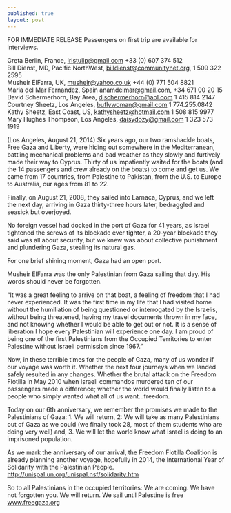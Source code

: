 ```yaml
---
published: true
layout: post
---
```


FOR IMMEDIATE RELEASE
Passengers on first trip are available for interviews.


Greta Berlin, France, Iristulip@gmail.com +33 (0) 607 374 512  
Bill Dienst, MD, Pacific NorthWest, billdienst@communitynet.org, 1 509 322
2595  
Musheir ElFarra, UK, musheir@yahoo.co.uk  +44 (0) 771 504 8821  
Maria del Mar Fernandez, Spain  anamdelmar@gmail.com, +34 671 00 20 15  
David Schermerhorn, Bay Area, djschermerhorn@aol.com 1 415 814 2147  
Courtney Sheetz, Los Angeles, buflywoman@gmail.com 1 774.255.0842  
Kathy Sheetz, East Coast, US, kathysheetz@hotmail.com 1 508 815 9977  
Mary Hughes Thompson, Los Angeles, daisydozy@gmail.com  1 323 573 1919  

(Los Angeles, August 21, 2014) Six years ago, our two ramshackle boats, Free Gaza and Liberty, were hiding out somewhere in the Mediterranean, battling mechanical problems and bad weather as they slowly and furtively made their way to Cyprus.  Thirty of us impatiently waited for the boats (and the 14 passengers and crew already on the boats) to come and get us. We came from 17 countries, from Palestine to Pakistan, from the U.S. to Europe to Australia, our ages from 81 to 22.

Finally, on August 21, 2008, they sailed into Larnaca, Cyprus, and we left the
next day, arriving in Gaza thirty-three hours later, bedraggled and seasick
but overjoyed.

No foreign vessel had docked in the port of Gaza for 41 years, as Israel
tightened the screws of its blockade ever tighter, a 20-year blockade they
said was all about security, but we knew was about collective punishment and
plundering Gaza, stealing its natural gas.



For one brief shining moment, Gaza had an open port.



Musheir ElFarra was the only Palestinian from Gaza sailing that day. His words
should never be forgotten.



“It was a great feeling to arrive on that boat, a feeling of freedom that I
had never experienced. It was the first time in my life that I had visited
home without the humiliation of being questioned or interrogated by the
Israelis, without being threatened, having my travel documents thrown in my
face, and not knowing whether I would be able to get out or not. It is a sense
of liberation I hope every Palestinian will experience one day. I am proud of
being one of the first Palestinians from the Occupied Territories to enter
Palestine without Israeli permission since 1967.”



Now, in these terrible times for the people of Gaza, many of us wonder if our
voyage was worth it. Whether the next four journeys when we landed safely
resulted in any changes. Whether the brutal attack on the Freedom Flotilla in
May 2010 when Israeli commandos murdered ten of our passengers made a
difference; whether the world would finally listen to a people who simply
wanted what all of us want…freedom.



Today on our 6th anniversary, we remember the promises we made to the
Palestinians of Gaza: 1. We will return, 2: We will take as many Palestinians
out of Gaza as we could (we finally took 28, most of them students who are
doing very well) and, 3. We will let the world know what Israel is doing to an
imprisoned population.



As we mark the anniversary of our arrival, the Freedom Flotilla Coalition is
already planning another voyage, hopefully in 2014, the International Year of
Solidarity with the Palestinian People.
http://unispal.un.org/unispal.nsf/solidarity.htm



So to all Palestinians in the occupied territories: We are coming. We have not
forgotten you. We will return. We sail until Palestine is free
www.freegaza.org